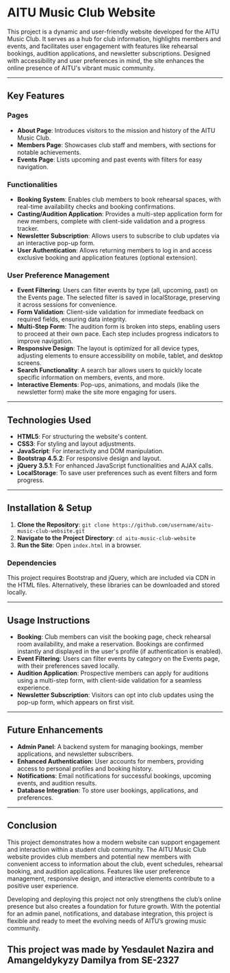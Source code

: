 # AITU Music Club Website

This project is a dynamic and user-friendly website developed for the AITU Music Club. It serves as a hub for club information, highlights members and events, and facilitates user engagement with features like rehearsal bookings, audition applications, and newsletter subscriptions. Designed with accessibility and user preferences in mind, the site enhances the online presence of AITU's vibrant music community.

---

## Key Features

### Pages

- **About Page**: Introduces visitors to the mission and history of the AITU Music Club.
- **Members Page**: Showcases club staff and members, with sections for notable achievements.
- **Events Page**: Lists upcoming and past events with filters for easy navigation.

### Functionalities

- **Booking System**: Enables club members to book rehearsal spaces, with real-time availability checks and booking confirmations.
- **Casting/Audition Application**: Provides a multi-step application form for new members, complete with client-side validation and a progress tracker.
- **Newsletter Subscription**: Allows users to subscribe to club updates via an interactive pop-up form.
- **User Authentication**: Allows returning members to log in and access exclusive booking and application features (optional extension).

### User Preference Management

- **Event Filtering**: Users can filter events by type (all, upcoming, past) on the Events page. The selected filter is saved in localStorage, preserving it across sessions for convenience.
- **Form Validation**: Client-side validation for immediate feedback on required fields, ensuring data integrity.
- **Multi-Step Form**: The audition form is broken into steps, enabling users to proceed at their own pace. Each step includes progress indicators to improve navigation.
- **Responsive Design**: The layout is optimized for all device types, adjusting elements to ensure accessibility on mobile, tablet, and desktop screens.
- **Search Functionality**: A search bar allows users to quickly locate specific information on members, events, and more.
- **Interactive Elements**: Pop-ups, animations, and modals (like the newsletter form) make the site more engaging for users.

---

## Technologies Used

- **HTML5**: For structuring the website's content.
- **CSS3**: For styling and layout adjustments.
- **JavaScript**: For interactivity and DOM manipulation.
- **Bootstrap 4.5.2**: For responsive design and layout.
- **jQuery 3.5.1**: For enhanced JavaScript functionalities and AJAX calls.
- **LocalStorage**: To save user preferences such as event filters and form progress.

---

## Installation & Setup

1. **Clone the Repository**: `git clone https://github.com/username/aitu-music-club-website.git`
2. **Navigate to the Project Directory**: `cd aitu-music-club-website`
3. **Run the Site**: Open `index.html` in a browser.

### Dependencies
This project requires Bootstrap and jQuery, which are included via CDN in the HTML files. Alternatively, these libraries can be downloaded and stored locally.

---

## Usage Instructions

- **Booking**: Club members can visit the booking page, check rehearsal room availability, and make a reservation. Bookings are confirmed instantly and displayed in the user's profile (if authentication is enabled).
- **Event Filtering**: Users can filter events by category on the Events page, with their preferences saved locally.
- **Audition Application**: Prospective members can apply for auditions using a multi-step form, with client-side validation for a seamless experience.
- **Newsletter Subscription**: Visitors can opt into club updates using the pop-up form, which appears on first visit.

---

## Future Enhancements

- **Admin Panel**: A backend system for managing bookings, member applications, and newsletter subscribers.
- **Enhanced Authentication**: User accounts for members, providing access to personal profiles and booking history.
- **Notifications**: Email notifications for successful bookings, upcoming events, and audition results.
- **Database Integration**: To store user bookings, applications, and preferences.
---

## Conclusion

This project demonstrates how a modern website can support engagement and interaction within a student club community. The AITU Music Club website provides club members and potential new members with convenient access to information about the club, event schedules, rehearsal booking, and audition applications. Features like user preference management, responsive design, and interactive elements contribute to a positive user experience.

Developing and deploying this project not only strengthens the club’s online presence but also creates a foundation for future growth. With the potential for an admin panel, notifications, and database integration, this project is flexible and ready to meet the evolving needs of AITU’s growing music community.

## This project was made by Yesdaulet Nazira and Amangeldykyzy Damilya from SE-2327
